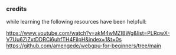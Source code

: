 ### credits
while learning the following resources have been helpfull:

https://www.youtube.com/watch?v=akM4wMZIBWg&list=PLRqwX-V7Uu6ZiZxtDDRCi6uhfTH4FilpH&index=1&t=0s
https://github.com/amengede/webgpu-for-beginners/tree/main
